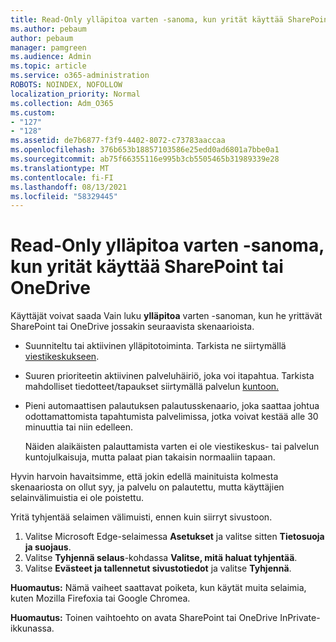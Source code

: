 ```yaml
---
title: Read-Only ylläpitoa varten -sanoma, kun yrität käyttää SharePoint tai OneDrive
ms.author: pebaum
author: pebaum
manager: pamgreen
ms.audience: Admin
ms.topic: article
ms.service: o365-administration
ROBOTS: NOINDEX, NOFOLLOW
localization_priority: Normal
ms.collection: Adm_O365
ms.custom:
- "127"
- "128"
ms.assetid: de7b6877-f3f9-4402-8072-c73783aaccaa
ms.openlocfilehash: 376b653b18857103586e25edd0ad6801a7bbe0a1
ms.sourcegitcommit: ab75f66355116e995b3cb5505465b31989339e28
ms.translationtype: MT
ms.contentlocale: fi-FI
ms.lasthandoff: 08/13/2021
ms.locfileid: "58329445"
---
```

# <a name="read-only-for-maintenance-message-when-attempting-to-use-sharepoint-or-onedrive"></a>Read-Only ylläpitoa varten -sanoma, kun yrität käyttää SharePoint tai OneDrive

Käyttäjät voivat saada Vain luku **ylläpitoa** varten -sanoman, kun he yrittävät SharePoint tai OneDrive jossakin seuraavista skenaarioista. 

-   Suunniteltu tai aktiivinen ylläpitotoiminta.  Tarkista ne siirtymällä [viestikeskukseen](https://portal.office.com/adminportal/home#/messagecenter).
-   Suuren prioriteetin aktiivinen palveluhäiriö, joka voi itapahtua. Tarkista mahdolliset tiedotteet/tapaukset siirtymällä palvelun [kuntoon.](https://portal.office.com/adminportal/home#/servicehealth)
-   Pieni automaattisen palautuksen palautusskenaario, joka saattaa johtua odottamattomista tapahtumista palvelimissa, jotka voivat kestää alle 30 minuuttia tai niin edelleen. 
    
    Näiden alaikäisten palauttamista varten ei ole viestikeskus- tai palvelun kuntojulkaisuja, mutta palaat pian takaisin normaaliin tapaan.

Hyvin harvoin havaitsimme, että jokin edellä mainituista kolmesta skenaariosta on ollut syy, ja palvelu on palautettu, mutta käyttäjien selainvälimuistia ei ole poistettu.

Yritä tyhjentää selaimen välimuisti, ennen kuin siirryt sivustoon.

1. Valitse Microsoft Edge-selaimessa **Asetukset** ja valitse sitten **Tietosuoja ja suojaus**.
2. Valitse **Tyhjennä selaus**-kohdassa **Valitse, mitä haluat tyhjentää**.
3. Valitse **Evästeet ja tallennetut sivustotiedot** ja valitse **Tyhjennä**.

**Huomautus:** Nämä vaiheet saattavat poiketa, kun käytät muita selaimia, kuten Mozilla Firefoxia tai Google Chromea.

**Huomautus:** Toinen vaihtoehto on avata SharePoint tai OneDrive InPrivate-ikkunassa.